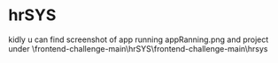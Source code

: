 # hrSYS
kidly u can find screenshot of app running
appRanning.png
and project under \frontend-challenge-main\hrSYS\frontend-challenge-main\hrsys